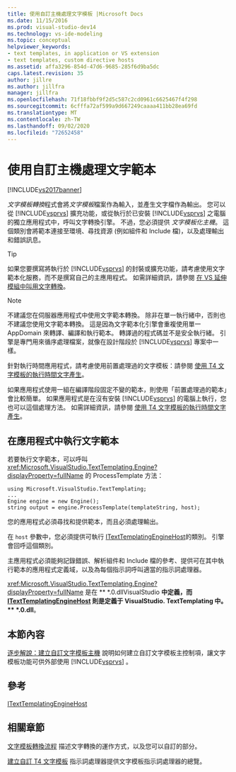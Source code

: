 ```yaml
---
title: 使用自訂主機處理文字模板 |Microsoft Docs
ms.date: 11/15/2016
ms.prod: visual-studio-dev14
ms.technology: vs-ide-modeling
ms.topic: conceptual
helpviewer_keywords:
- text templates, in application or VS extension
- text templates, custom directive hosts
ms.assetid: affa3296-854d-47d6-9685-285f6d9ba5dc
caps.latest.revision: 35
author: jillre
ms.author: jillfra
manager: jillfra
ms.openlocfilehash: 71f18fbbf9f2d5c587c2cd0961c6625467f4f298
ms.sourcegitcommit: 6cfffa72af599a9d667249caaaa411bb28ea69fd
ms.translationtype: MT
ms.contentlocale: zh-TW
ms.lasthandoff: 09/02/2020
ms.locfileid: "72652458"
---
```

# <a name="processing-text-templates-by-using-a-custom-host"></a>使用自訂主機處理文字範本
[!INCLUDE[vs2017banner](../includes/vs2017banner.md)]

*文字模板轉換*程式會將*文字模板*檔案作為輸入，並產生文字檔作為輸出。 您可以從 [!INCLUDE[vsprvs](../includes/vsprvs-md.md)] 擴充功能，或從執行於已安裝 [!INCLUDE[vsprvs](../includes/vsprvs-md.md)] 之電腦的獨立應用程式中，呼叫文字轉換引擎。 不過，您必須提供 *文字模板化主機*。 這個類別會將範本連接至環境、尋找資源 (例如組件和 Include 檔)，以及處理輸出和錯誤訊息。

> [!TIP]
> 如果您要撰寫將執行於 [!INCLUDE[vsprvs](../includes/vsprvs-md.md)] 的封裝或擴充功能，請考慮使用文字範本化服務，而不是撰寫自己的主應用程式。 如需詳細資訊，請參閱 [在 VS 延伸模組中叫用文字轉換](../modeling/invoking-text-transformation-in-a-vs-extension.md)。

> [!NOTE]
> 不建議您在伺服器應用程式中使用文字範本轉換。 除非在單一執行緒中，否則也不建議您使用文字範本轉換。 這是因為文字範本化引擎會重複使用單一 AppDomain 來轉譯、編譯和執行範本。 轉譯過的程式碼並不是安全執行緒。 引擎是專門用來循序處理檔案，就像在設計階段於 [!INCLUDE[vsprvs](../includes/vsprvs-md.md)] 專案中一樣。
>
> 針對執行時間應用程式，請考慮使用前置處理過的文字模板：請參閱 [使用 T4 文字模板的執行時間文字產生](../modeling/run-time-text-generation-with-t4-text-templates.md)。

 如果應用程式使用一組在編譯階段固定不變的範本，則使用「前置處理過的範本」會比較簡單。 如果應用程式是在沒有安裝 [!INCLUDE[vsprvs](../includes/vsprvs-md.md)] 的電腦上執行，您也可以這個處理方法。 如需詳細資訊，請參閱 [使用 T4 文字模板的執行時間文字產生](../modeling/run-time-text-generation-with-t4-text-templates.md)。

## <a name="executing-a-text-template-in-your-application"></a>在應用程式中執行文字範本
 若要執行文字範本，可以呼叫 <xref:Microsoft.VisualStudio.TextTemplating.Engine?displayProperty=fullName> 的 ProcessTemplate 方法：

```
using Microsoft.VisualStudio.TextTemplating;
...
Engine engine = new Engine();
string output = engine.ProcessTemplate(templateString, host);
```

 您的應用程式必須尋找和提供範本，而且必須處理輸出。

 在 `host` 參數中，您必須提供可執行 [ITextTemplatingEngineHost](/previous-versions/visualstudio/visual-studio-2012/bb126505(v=vs.110))的類別。 引擎會回呼這個類別。

 主應用程式必須能夠記錄錯誤、解析組件和 Include 檔的參考、提供可在其中執行範本的應用程式定義域，以及為每個指示詞呼叫適當的指示詞處理器。

 <xref:Microsoft.VisualStudio.TextTemplating.Engine?displayProperty=fullName> 是在 ** \*.0.dllVisualStudio **中定義，而 [ITextTemplatingEngineHost](/previous-versions/visualstudio/visual-studio-2012/bb126505(v=vs.110)) 則是定義于 VisualStudio. TextTemplating 中。 ** \*.0.dll**。

## <a name="in-this-section"></a>本節內容
 [逐步解說：建立自訂文字模板主機](../modeling/walkthrough-creating-a-custom-text-template-host.md) 說明如何建立自訂文字模板主控制項，讓文字模板功能可供外部使用 [!INCLUDE[vsprvs](../includes/vsprvs-md.md)] 。

## <a name="reference"></a>參考
 [ITextTemplatingEngineHost](/previous-versions/visualstudio/visual-studio-2012/bb126505(v=vs.110))

## <a name="related-sections"></a>相關章節
 [文字模板轉換流程](../modeling/the-text-template-transformation-process.md) 描述文字轉換的運作方式，以及您可以自訂的部分。

 [建立自訂 T4 文字模板](../modeling/creating-custom-t4-text-template-directive-processors.md) 指示詞處理器提供文字模板指示詞處理器的總覽。
